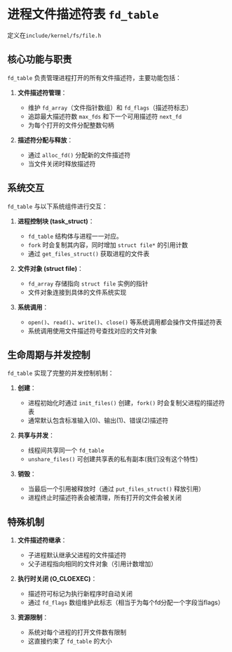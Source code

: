# 进程文件描述符表 `fd_table`

定义在`include/kernel/fs/file.h`

##  核心功能与职责

`fd_table` 负责管理进程打开的所有文件描述符，主要功能包括：

1. **文件描述符管理**：
   - 维护 `fd_array`（文件指针数组）和 `fd_flags`（描述符标志）
   - 追踪最大描述符数 `max_fds` 和下一个可用描述符 `next_fd`
   - 为每个打开的文件分配整数句柄

2. **描述符分配与释放**：
   - 通过 `alloc_fd()` 分配新的文件描述符
   - 当文件关闭时释放描述符

## 系统交互

`fd_table` 与以下系统组件进行交互：

1. **进程控制块 (task_struct)**：
   -  `fd_table` 结构体与进程一一对应。
   - `fork` 时会复制其内容，同时增加 `struct file*` 的引用计数
   - 通过 `get_files_struct()` 获取进程的文件表

2. **文件对象 (struct file)**：
   - `fd_array` 存储指向 `struct file` 实例的指针
   - 文件对象连接到具体的文件系统实现

3. **系统调用**：
   - `open()`、`read()`、`write()`、`close()` 等系统调用都会操作文件描述符表
   - 系统调用使用文件描述符号查找对应的文件对象

## 生命周期与并发控制

`fd_table` 实现了完整的并发控制机制：

1. **创建**：
   - 进程初始化时通过 `init_files()` 创建，`fork()` 时会复制父进程的描述符表
   - 通常默认包含标准输入(0)、输出(1)、错误(2)描述符

2. **共享与并发**：
   - 线程间共享同一个 `fd_table`
   - `unshare_files()` 可创建共享表的私有副本(我们没有这个特性)

3. **销毁**：
   - 当最后一个引用被释放时（通过 `put_files_struct()` 释放引用）
   - 进程终止时描述符表会被清理，所有打开的文件会被关闭

## 特殊机制

1. **文件描述符继承**：
   - 子进程默认继承父进程的文件描述符
   - 父子进程指向相同的文件对象（引用计数增加）

2. **执行时关闭 (O_CLOEXEC)**：
   - 描述符可标记为执行新程序时自动关闭
   - 通过 `fd_flags` 数组维护此标志（相当于为每个fd分配一个字段当flags）

3. **资源限制**：
   - 系统对每个进程的打开文件数有限制
   - 这直接约束了 `fd_table` 的大小